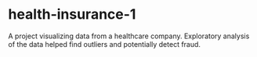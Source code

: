 # health-insurance-1
A project visualizing data from a healthcare company. Exploratory analysis of the data helped find outliers and potentially detect fraud.
